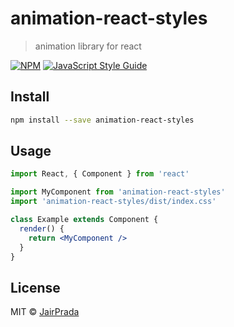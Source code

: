 # animation-react-styles

> animation library for react

[![NPM](https://img.shields.io/npm/v/animation-react-styles.svg)](https://www.npmjs.com/package/animation-react-styles) [![JavaScript Style Guide](https://img.shields.io/badge/code_style-standard-brightgreen.svg)](https://standardjs.com)

## Install

```bash
npm install --save animation-react-styles
```

## Usage

```jsx
import React, { Component } from 'react'

import MyComponent from 'animation-react-styles'
import 'animation-react-styles/dist/index.css'

class Example extends Component {
  render() {
    return <MyComponent />
  }
}
```

## License

MIT © [JairPrada](https://github.com/JairPrada)
